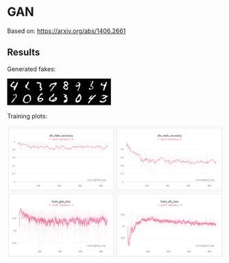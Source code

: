 # GAN

Based on: https://arxiv.org/abs/1406.2661

## Results

Generated fakes:

![Generated fakes](./fakes.png)

Training plots:

![Training plots](./plots.png)
